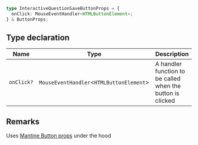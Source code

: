 ```ts
type InteractiveQuestionSaveButtonProps = {
  onClick: MouseEventHandler<HTMLButtonElement>;
} & ButtonProps;
```

## Type declaration

| Name       | Type                                       | Description                                                |
| ---------- | ------------------------------------------ | ---------------------------------------------------------- |
| `onClick?` | `MouseEventHandler`\<`HTMLButtonElement`\> | A handler function to be called when the button is clicked |

## Remarks

Uses [Mantine Button props](https://v7.mantine.dev/core/button/?t=props) under the hood
